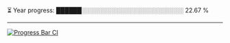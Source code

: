 
⏳ Year progress: ██████░░░░░░░░░░░░░░░░░░░░░░░░ 22.67 %

---

[![Progress Bar CI](https://github.com/thatoranzhevyy/thatoranzhevyy/actions/workflows/node.js.yml/badge.svg)](https://github.com/thatoranzhevyy/thatoranzhevyy/actions/workflows/node.js.yml)

